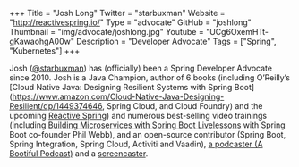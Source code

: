 +++
Title = "Josh Long"
Twitter = "starbuxman"
Website = "http://reactivespring.io/"
Type = "advocate"
GitHub = "joshlong"
Thumbnail = "img/advocate/joshlong.jpg"
Youtube = "UCg6OxemHTt-gKawaohgA00w"
Description = "Developer Advocate"
Tags = ["Spring", "Kubernetes"]
+++

Josh ([@starbuxman](https://twitter.com/starbuxman)) has (officially) been a Spring Developer Advocate since 2010. Josh is a Java Champion, author of 6 books (including O’Reilly’s [Cloud Native Java: Designing Resilient Systems with Spring Boot](https://www.amazon.com/Cloud-Native-Java-Designing-Resilient/dp/1449374646, Spring Cloud, and Cloud Foundry) and the upcoming [Reactive Spring](http://reactivespring.io/)) and numerous best-selling video trainings (including [Building Microservices with Spring Boot Livelessons](https://www.safaribooksonline.com/library/view/building-microservices-with/9780134192468/) with Spring Boot co-founder Phil Webb), and an open-source contributor (Spring Boot, Spring Integration, Spring Cloud, Activiti and Vaadin), [a podcaster (A Bootiful Podcast)](http://bit.ly/a-bootiful-podcast) and a [screencaster](http://bit.ly/spring-tips-playlist).

<!--more-->
